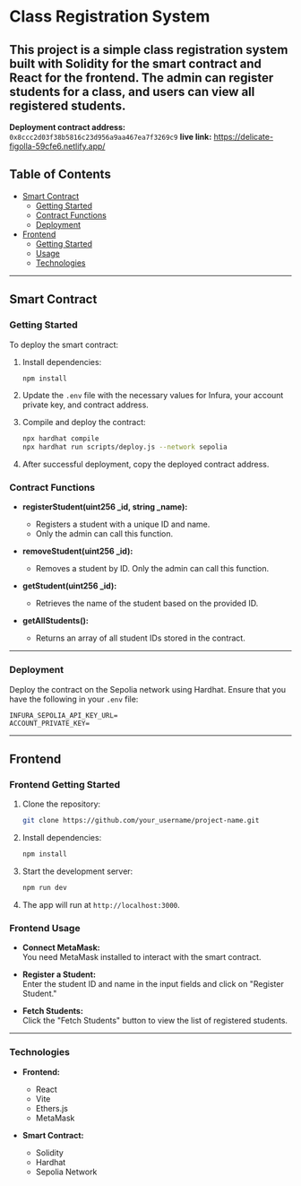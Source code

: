 # Class Registration System

This project is a simple class registration system built with **Solidity** for the smart contract and **React** for the frontend. The admin can register students for a class, and users can view all registered students.
---

**Deployment contract address:** `0x8ccc2d03f38b5816c23d956a9aa467ea7f3269c9`
**live link:** https://delicate-figolla-59cfe6.netlify.app/

## **Table of Contents**

- [Smart Contract](#smart-contract)
  - [Getting Started](#getting-started)
  - [Contract Functions](#contract-functions)
  - [Deployment](#deployment)
- [Frontend](#frontend)
  - [Getting Started](#frontend-getting-started)
  - [Usage](#frontend-usage)
  - [Technologies](#technologies)

---

## **Smart Contract**

### **Getting Started**

To deploy the smart contract:

1. Install dependencies:

   ```bash
   npm install
   ```

2. Update the `.env` file with the necessary values for Infura, your account private key, and contract address.
   
3. Compile and deploy the contract:

   ```bash
   npx hardhat compile
   npx hardhat run scripts/deploy.js --network sepolia
   ```

4. After successful deployment, copy the deployed contract address.

### **Contract Functions**

- **registerStudent(uint256 _id, string _name):**
  - Registers a student with a unique ID and name. 
  - Only the admin can call this function.

- **removeStudent(uint256 _id):**
  - Removes a student by ID. Only the admin can call this function.

- **getStudent(uint256 _id):**
  - Retrieves the name of the student based on the provided ID.

- **getAllStudents():**
  - Returns an array of all student IDs stored in the contract.

---

### **Deployment**

Deploy the contract on the Sepolia network using Hardhat. Ensure that you have the following in your `.env` file:

```plaintext
INFURA_SEPOLIA_API_KEY_URL=
ACCOUNT_PRIVATE_KEY=
```

---

## **Frontend**

### **Frontend Getting Started**

1. Clone the repository:

   ```bash
   git clone https://github.com/your_username/project-name.git
   ```

2. Install dependencies:

   ```bash
   npm install
   ```

3. Start the development server:

   ```bash
   npm run dev
   ```

4. The app will run at `http://localhost:3000`.

### **Frontend Usage**

- **Connect MetaMask:**  
  You need MetaMask installed to interact with the smart contract.
  
- **Register a Student:**  
  Enter the student ID and name in the input fields and click on "Register Student."
  
- **Fetch Students:**  
  Click the "Fetch Students" button to view the list of registered students.

---

### **Technologies**

- **Frontend:**
  - React
  - Vite
  - Ethers.js
  - MetaMask

- **Smart Contract:**
  - Solidity
  - Hardhat
  - Sepolia Network
